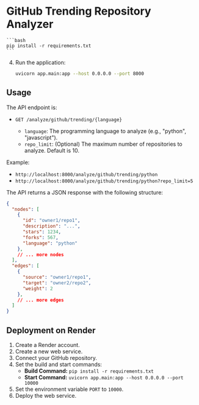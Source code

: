 # GitHub Trending Repository Analyzer
    ```bash
    pip install -r requirements.txt
    ```
4.  Run the application:
    ```bash
    uvicorn app.main:app --host 0.0.0.0 --port 8000
    ```

## Usage

The API endpoint is:

-   `GET /analyze/github/trending/{language}`

    -   `language`: The programming language to analyze (e.g., "python", "javascript").
    -   `repo_limit`: (Optional) The maximum number of repositories to analyze. Default is 10.

Example:

-   `http://localhost:8000/analyze/github/trending/python`
-   `http://localhost:8000/analyze/github/trending/python?repo_limit=5`

The API returns a JSON response with the following structure:

```json
{
  "nodes": [
    {
      "id": "owner1/repo1",
      "description": "...",
      "stars": 1234,
      "forks": 567,
      "language": "python"
    },
    // ... more nodes
  ],
  "edges": [
    {
      "source": "owner1/repo1",
      "target": "owner2/repo2",
      "weight": 2
    },
    // ... more edges
  ]
}
```

## Deployment on Render

1.  Create a Render account.
2.  Create a new web service.
3.  Connect your GitHub repository.
4.  Set the build and start commands:
    -   **Build Command:** `pip install -r requirements.txt`
    -   **Start Command:** `uvicorn app.main:app --host 0.0.0.0 --port 10000`
5.  Set the environment variable `PORT` to `10000`.
6.  Deploy the web service.
